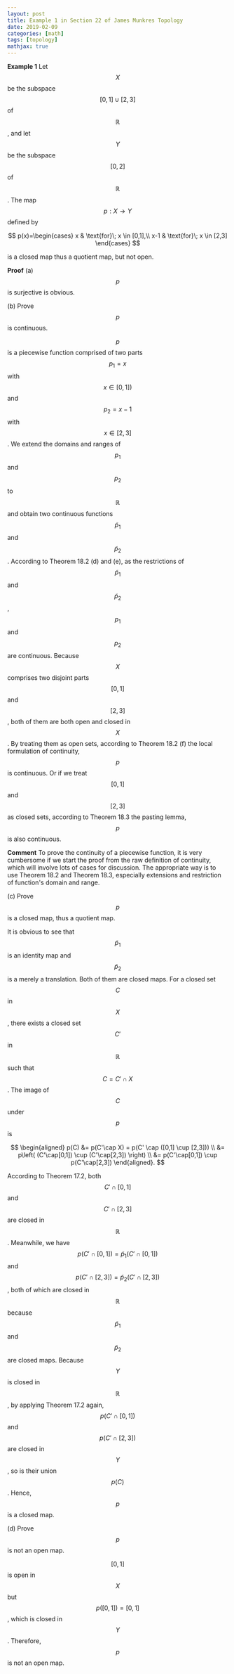 ```yaml
---
layout: post
title: Example 1 in Section 22 of James Munkres Topology
date: 2019-02-09
categories: [math]
tags: [topology]
mathjax: true
---
```


**Example 1** Let $$X$$ be the subspace $$[0,1]\cup[2,3]$$ of $$\mathbb{R}$$, and let $$Y$$ be the subspace $$[0,2]$$ of $$\mathbb{R}$$. The map $$p: X \rightarrow Y$$ defined by

 $$
p(x)=\begin{cases}
x & \text{for}\; x \in [0,1],\\
x-1 & \text{for}\; x \in [2,3]
\end{cases}
$$ 

is a closed map thus a quotient map, but not open.

**Proof** (a) $$p$$ is surjective is obvious.

(b) Prove $$p$$ is continuous.

$$p$$ is a piecewise function comprised of two parts $$p_1 = x$$ with $$x \in [0,1])$$ and $$p_2=x-1$$ with $$x\in[2,3]$$. We extend the domains and ranges of $$p_1$$ and $$p_2$$ to $$\mathbb{R}$$ and obtain two continuous functions $$\tilde{p}_1$$ and $$\tilde{p}_2$$. According to Theorem 18.2 (d) and (e), as the restrictions of $$\tilde{p}_1$$ and $$\tilde{p}_2$$, $$p_1$$ and $$p_2$$ are continuous. Because $$X$$ comprises two disjoint parts $$[0,1]$$ and $$[2,3]$$, both of them are both open and closed in $$X$$. By treating them as open sets, according to Theorem 18.2 (f) the local formulation of continuity, $$p$$ is continuous. Or if we treat $$[0,1]$$ and $$[2,3]$$ as closed sets, according to Theorem 18.3 the pasting lemma, $$p$$ is also continuous.

**Comment** To prove the continuity of a piecewise function, it is very cumbersome if we start the proof from the raw definition of continuity, which will involve lots of cases for discussion. The appropriate way is to use Theorem 18.2 and Theorem 18.3, especially extensions and restriction of function's domain and range.

(c) Prove $$p$$ is a closed map, thus a quotient map.

It is obvious to see that $$\tilde{p}_1$$ is an identity map and $$\tilde{p}_2$$ is a merely a translation. Both of them are closed maps. For a closed set $$C$$ in $$X$$, there exists a closed set $$C'$$ in $$\mathbb{R}$$ such that $$C = C'\cap X$$. The image of $$C$$ under $$p$$ is

 $$
\begin{aligned}
p(C) &= p(C'\cap X) = p(C' \cap ([0,1] \cup [2,3])) \\
&= p\left( (C'\cap[0,1]) \cup (C'\cap[2,3]) \right) \\
&= p(C'\cap[0,1]) \cup p(C'\cap[2,3])
\end{aligned}.
$$ 

According to Theorem 17.2, both $$C'\cap[0,1]$$ and $$C'\cap[2,3]$$ are closed in $$\mathbb{R}$$. Meanwhile, we have $$p(C'\cap[0,1])=\tilde{p}_1(C'\cap[0,1])$$ and $$p(C'\cap[2,3])=\tilde{p}_2(C'\cap[2,3])$$, both of which are closed in $$\mathbb{R}$$ because $$\tilde{p}_1$$ and $$\tilde{p}_2$$ are closed maps. Because $$Y$$ is closed in $$\mathbb{R}$$, by applying Theorem 17.2 again,  $$p(C'\cap[0,1]) $$ and $$p(C'\cap[2,3])$$ are closed in $$Y$$, so is their union $$p(C)$$. Hence, $$p$$ is a closed map.

(d) Prove $$p$$ is not an open map.

$$[0,1]$$ is open in $$X$$ but $$p([0,1])=[0,1]$$, which is closed in $$Y$$. Therefore, $$p$$ is not an open map.
